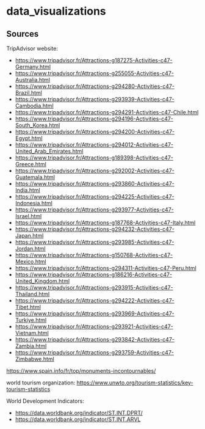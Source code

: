 # data_visualizations
## Sources
TripAdvisor website:
  * https://www.tripadvisor.fr/Attractions-g187275-Activities-c47-Germany.html
  * https://www.tripadvisor.fr/Attractions-g255055-Activities-c47-Australia.html
  * https://www.tripadvisor.fr/Attractions-g294280-Activities-c47-Brazil.html
  * https://www.tripadvisor.fr/Attractions-g293939-Activities-c47-Cambodia.html
  * https://www.tripadvisor.fr/Attractions-g294291-Activities-c47-Chile.html
  * https://www.tripadvisor.fr/Attractions-g294196-Activities-c47-South_Korea.html
  * https://www.tripadvisor.fr/Attractions-g294200-Activities-c47-Egypt.html
  * https://www.tripadvisor.fr/Attractions-g294012-Activities-c47-United_Arab_Emirates.html
  * https://www.tripadvisor.fr/Attractions-g189398-Activities-c47-Greece.html
  * https://www.tripadvisor.fr/Attractions-g292002-Activities-c47-Guatemala.html
  * https://www.tripadvisor.fr/Attractions-g293860-Activities-c47-India.html
  * https://www.tripadvisor.fr/Attractions-g294225-Activities-c47-Indonesia.html
  * https://www.tripadvisor.fr/Attractions-g293977-Activities-c47-Israel.html
  * https://www.tripadvisor.fr/Attractions-g187768-Activities-c47-Italy.html
  * https://www.tripadvisor.fr/Attractions-g294232-Activities-c47-Japan.html
  * https://www.tripadvisor.fr/Attractions-g293985-Activities-c47-Jordan.html
  * https://www.tripadvisor.fr/Attractions-g150768-Activities-c47-Mexico.html
  * https://www.tripadvisor.fr/Attractions-g294311-Activities-c47-Peru.html
  * https://www.tripadvisor.fr/Attractions-g186216-Activities-c47-United_Kingdom.html
  * https://www.tripadvisor.fr/Attractions-g293915-Activities-c47-Thailand.html
  * https://www.tripadvisor.fr/Attractions-g294222-Activities-c47-Tibet.html
  * https://www.tripadvisor.fr/Attractions-g293969-Activities-c47-Turkiye.html
  * https://www.tripadvisor.fr/Attractions-g293921-Activities-c47-Vietnam.html
  * https://www.tripadvisor.fr/Attractions-g293842-Activities-c47-Zambia.html
  * https://www.tripadvisor.fr/Attractions-g293759-Activities-c47-Zimbabwe.html
  
https://www.spain.info/fr/top/monuments-incontournables/

world tourism organization: https://www.unwto.org/tourism-statistics/key-tourism-statistics

World Development Indicators: 
  * https://data.worldbank.org/indicator/ST.INT.DPRT/
  * https://data.worldbank.org/indicator/ST.INT.ARVL
